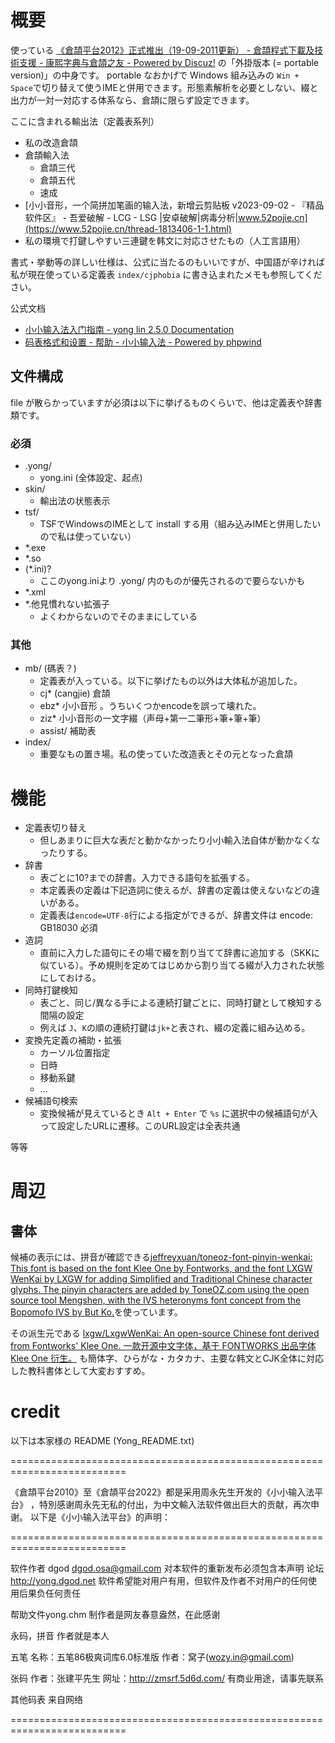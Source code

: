 # 概要
使っている [《倉頡平台2012》正式推出（19-09-2011更新） - 倉頡程式下載及技術支援 - 康熙字典与倉頡之友 - Powered by Discuz!](https://chinesecj.com/forum/forum.php?mod=viewthread&tid=2596) の「外掛版本 (= portable version)」の中身です。 portable なおかげで Windows 組み込みの `Win + Space`で切り替えて使うIMEと併用できます。形態素解析を必要としない、綴と出力が一対一対応する体系なら、倉頡に限らず設定できます。

ここに含まれる輸出法（定義表系列）
- 私の改造倉頡
- 倉頡輸入法
	- 倉頡三代
 	- 倉頡五代
  	- 速成
- [小小音形，一个简拼加笔画的输入法，新增云剪贴板 v2023-09-02 - 『精品软件区』 - 吾爱破解 - LCG - LSG |安卓破解|病毒分析|www.52pojie.cn](https://www.52pojie.cn/thread-1813406-1-1.html)
- 私の環境で打鍵しやすい三連鍵を韩文に対応させたもの（人工言語用）

書式・挙動等の詳しい仕様は、公式に当たるのもいいですが、中国語が辛ければ私が現在使っている定義表 `index/cjphobia` に書き込まれたメモも参照してください。

公式文档
- [小小输入法入门指南 - yong lin 2.5.0 Documentation](https://documentation.help/yong-lin-2.5.0/jj.htm)
- [码表格式和设置 - 帮助 - 小小输入法 - Powered by phpwind](https://yong.dgod.net/read.php?tid=11&fid=7)

## 文件構成
file が散らかっていますが必須は以下に挙げるものくらいで、他は定義表や辞書類です。
### 必須
- .yong/
	- yong.ini (全体設定、起点)
- skin/
	- 輸出法の状態表示
- tsf/
	- TSFでWindowsのIMEとして install する用（組み込みIMEと併用したいので私は使っていない）
- *.exe
- *.so
- (*.ini)?
	- ここのyong.iniより .yong/ 内のものが優先されるので要らないかも
- *.xml
- *.他見慣れない拡張子
	- よくわからないのでそのままにしている
### 其他
- mb/ (碼表？)
	- 定義表が入っている。以下に挙げたもの以外は大体私が追加した。
 	- cj* (cangjie) 倉頡
  	- ebz* 小小音形 。うちいくつかencodeを誤って壊れた。
  	- ziz* 小小音形の一文字綴（声母+第一二筆形+筆+筆+筆）
  	- assist/ 補助表
- index/
	- 重要なもの置き場。私の使っていた改造表とその元となった倉頡

# 機能
- 定義表切り替え
	- 但しあまりに巨大な表だと動かなかったり小小輸入法自体が動かなくなったりする。
- 辞書
	- 表ごとに10?までの辞書。入力できる語句を拡張する。
	- 本定義表の定義は下記造詞に使えるが、辞書の定義は使えないなどの違いがある。
 	- 定義表は`encode=UTF-8`行による指定ができるが、辞書文件は encode: GB18030 必須
- 造詞
	- 直前に入力した語句にその場で綴を割り当てて辞書に追加する（SKKに似ている）。予め規則を定めてはじめから割り当てる綴が入力された状態にしておける。
- 同時打鍵検知
	- 表ごと、同じ/異なる手による連続打鍵ごとに、同時打鍵として検知する間隔の設定
	- 例えば `J`、`K`の順の連続打鍵は`jk+`と表され、綴の定義に組み込める。
- 変換先定義の補助・拡張
	- カーソル位置指定
 	- 日時
  	- 移動系鍵
  	- ...
- 候補語句検索
	- 変換候補が見えているとき `Alt + Enter` で `%s` に選択中の候補語句が入って設定したURLに遷移。このURL設定は全表共通

等等

# 周辺

## 書体

候補の表示には、拼音が確認できる[jeffreyxuan/toneoz-font-pinyin-wenkai: This font is based on the font Klee One by Fontworks, and the font LXGW WenKai by LXGW for adding Simplified and Traditional Chinese character glyphs. The pinyin characters are added by ToneOZ.com using the open source tool Mengshen, with the IVS heteronyms font concept from the Bopomofo IVS by But Ko.](https://github.com/jeffreyxuan/toneoz-font-pinyin-wenkai)を使っています。

その派生元である [lxgw/LxgwWenKai: An open-source Chinese font derived from Fontworks' Klee One. 一款开源中文字体，基于 FONTWORKS 出品字体 Klee One 衍生。](https://github.com/lxgw/LxgwWenKai) も簡体字、ひらがな・カタカナ、主要な韩文とCJK全体に対応した教科書体として大変おすすめ。

# credit


以下は本家様の README (Yong_README.txt)

==========================================================================

《倉頡平台2010》至《倉頡平台2022》都是采用周永先生开发的《小小输入法平台》
，特別感谢周永先无私的付出，为中文輸入法软件做出巨大的贡献，再次申谢。
以下是《小小输入法平台》的声明：

==========================================================================

软件作者 dgod <dgod.osa@gmail.com>
对本软件的重新发布必须包含本声明
论坛 http://yong.dgod.net
软件希望能对用户有用，但软件及作者不对用户的任何使用后果负任何责任

帮助文件yong.chm		制作者是网友春意盎然，在此感谢

永码，拼音	作者就是本人

五笔				名称：五笔86极爽词库6.0标准版
						作者：窝子(wozy.in@gmail.com)

张码				作者：张建平先生
						网址：http://zmsrf.5d6d.com/
						有商业用途，请事先联系

其他码表		来自网络


==========================================================================
